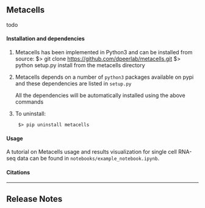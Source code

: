 Metacells
------

todo

#### Installation and dependencies
1. Metacells has been implemented in Python3 and can be installed from source: 
        $> git clone https://github.com/dpeerlab/metacells.git
 	$> python setup.py install
  from the metacells directory
2. Metacells depends on a number of `python3` packages available on pypi and these dependencies are listed in `setup.py`

    All the dependencies will be automatically installed using the above commands

3. To uninstall:
		
		$> pip uninstall metacells

#### Usage

A tutorial on Metacells usage and results visualization for single cell RNA-seq data can be found in `notebooks/example_notebook.ipynb`.

#### Citations

____

Release Notes
-------------

